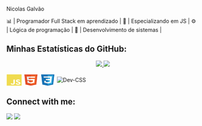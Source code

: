 Nicolas Galvão


📊 | Programador Full Stack em aprendizado |
🚀 | Especializando em JS |
⚙️ | Lógica de programação |
📒 | Desenvolvimento de sistemas |
## Minhas Estatísticas do GitHub:
<div align="center">
  <a href="https://github.com/Bephh">
    <img height="180em" src="https://github-readme-stats.vercel.app/api?username=Bephh&show_icons=true&theme=radical"/>
    <img height="180em" src="https://github-readme-stats.vercel.app/api/top-langs/?username=Bephh&layout=compact&theme=radical"/>
  </a>
  

</div>

<div style="display: inline_block"><br>
  <img align="center" alt="Dev-Js" height="30" width="40" src="https://raw.githubusercontent.com/devicons/devicon/master/icons/javascript/javascript-plain.svg">
  <img align="center" alt="Dev-HTML" height="30" width="40" src="https://raw.githubusercontent.com/devicons/devicon/master/icons/html5/html5-original.svg">
  <img align="center" alt="Dev-CSS" height="30" width="40" src="https://raw.githubusercontent.com/devicons/devicon/master/icons/css3/css3-original.svg">
   <img align="center" alt="Dev-CSS" height="30" width="40" src="https://cdn.jsdelivr.net/gh/devicons/devicon@latest/icons/java/java-original.svg"/>
</div>

## Connect with me:
<div>
  <a href="ncolas.galvao@gmail.com"><img src="https://img.shields.io/badge/-Gmail-%23333?style=for-the-badge&logo=gmail&logoColor=white" target="_blank"></a>
  <a href="https://br.linkedin.com/in/nicolasgalvaob" target="_blank"><img src="https://img.shields.io/badge/-LinkedIn-%230077B5?style=for-the-badge&logo=linkedin&logoColor=white" target="_blank"></a>
</div>


